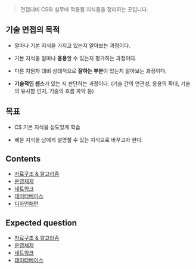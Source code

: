 > 면접대비 CS와 실무에 적용될 지식들을 정리하는 곳입니다. 

## 기술 면접의 목적

*   얼마나 기본 지식을 가지고 있는지 알아보는 과정이다.

*   기본 지식을 얼마나 **응용**할 수 있는지 평가하는 과정이다.

*   다른 지원자 대비 상대적으로 **잘하는 부분**이 있는지 알아보는 과정이다.

*   **기술적인 센스**가 있는 지 판단하는 과정이다. (기술 간의 연관성, 응용의 확대, 기술의 유사함 인지, 기술의 흐름 파악 등)

## 목표

* CS 기본 지식을 심도있게 학습

* 배운 지식을 남에게 설명할 수 있는 지식으로 바꾸고자 한다.

## Contents

* [자료구조 & 알고리즘]()
* [운영체제]()
* [네트워크]()
* [데이터베이스]()
* [디자인패턴]()

## Expected question

* [자료구조 & 알고리즘]()
* [운영체제]()
* [네트워크]()
* [데이터베이스]()
